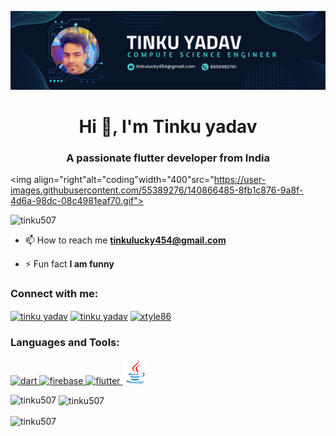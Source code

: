 ![logo](https://github.com/tinku507/tinku507/blob/main/banner.png)
<h1 align="center">Hi 👋, I'm Tinku yadav</h1>
<h3 align="center">A passionate flutter developer from India</h3>

<img align="right"alt="coding"width="400"src="https://user-images.githubusercontent.com/55389276/140866485-8fb1c876-9a8f-4d6a-98dc-08c4981eaf70.gif">

<p align="left"> <img src="https://komarev.com/ghpvc/?username=tinku507&label=Profile%20views&color=0e75b6&style=flat" alt="tinku507" /> </p>

- 📫 How to reach me **tinkulucky454@gmail.com**

- ⚡ Fun fact **I am funny**

<h3 align="left">Connect with me:</h3>
<p align="left">
<a href="https://linkedin.com/in/tinku yadav" target="blank"><img align="center" src="https://raw.githubusercontent.com/rahuldkjain/github-profile-readme-generator/master/src/images/icons/Social/linked-in-alt.svg" alt="tinku yadav" height="30" width="40" /></a>
<a href="https://fb.com/tinku yadav" target="blank"><img align="center" src="https://raw.githubusercontent.com/rahuldkjain/github-profile-readme-generator/master/src/images/icons/Social/facebook.svg" alt="tinku yadav" height="30" width="40" /></a>
<a href="https://instagram.com/xtyle86" target="blank"><img align="center" src="https://raw.githubusercontent.com/rahuldkjain/github-profile-readme-generator/master/src/images/icons/Social/instagram.svg" alt="xtyle86" height="30" width="40" /></a>
</p>

<h3 align="left">Languages and Tools:</h3>
<p align="left"> <a href="https://dart.dev" target="_blank" rel="noreferrer"> <img src="https://www.vectorlogo.zone/logos/dartlang/dartlang-icon.svg" alt="dart" width="40" height="40"/> </a> <a href="https://firebase.google.com/" target="_blank" rel="noreferrer"> <img src="https://www.vectorlogo.zone/logos/firebase/firebase-icon.svg" alt="firebase" width="40" height="40"/> </a> <a href="https://flutter.dev" target="_blank" rel="noreferrer"> <img src="https://www.vectorlogo.zone/logos/flutterio/flutterio-icon.svg" alt="flutter" width="40" height="40"/> </a> <a href="https://www.java.com" target="_blank" rel="noreferrer"> <img src="https://raw.githubusercontent.com/devicons/devicon/master/icons/java/java-original.svg" alt="java" width="40" height="40"/> </a> </p>

<p><img align="left" src="https://github-readme-stats.vercel.app/api/top-langs?username=tinku507&show_icons=true&locale=en&layout=compact" alt="tinku507" /></p>

<p>&nbsp;<img align="center" src="https://github-readme-stats.vercel.app/api?username=tinku507&show_icons=true&locale=en" alt="tinku507" /></p>

<p><img align="center" src="https://github-readme-streak-stats.herokuapp.com/?user=tinku507&" alt="tinku507" /></p>
